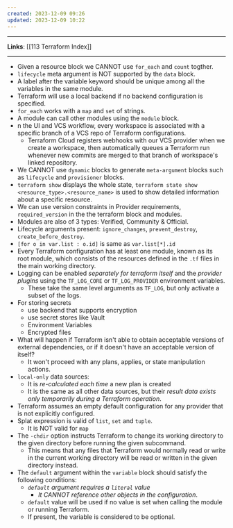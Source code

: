 ```yaml
---
created: 2023-12-09 09:26
updated: 2023-12-09 10:22
---
```

---
**Links**: [[113 Terraform Index]]

---
- Given a resource block we CANNOT use `for_each` and `count` togther.
- `lifecycle` meta argument is NOT supported by the `data` block.
- A label after the variable keyword should be unique among all the variables in the same module.
- Terraform will use a local backend if no backend configuration is specified.
- `for_each` works with a `map` and `set` of strings.
- A module can call other modules using the `module` block.
- n the UI and VCS workflow, every workspace is associated with a specific branch of a VCS repo of Terraform configurations. 
	- Terraform Cloud registers webhooks with our VCS provider when we create a workspace, then automatically queues a Terraform run whenever new commits are merged to that branch of workspace's linked repository.
- We CANNOT use `dynamic` blocks to generate `meta-argument` blocks such as `lifecycle` and `provisioner` blocks.
- `terraform show` displays the whole state, `terraform state show <resource_type>.<resource_name>` is used to show detailed information about a specific resource.
- We can use version constraints in Provider requirements, `required_version` in the the terraform block and modules.
- Modules are also of 3 types: Verified, Community & Official.
- Lifecycle arguments present: `ignore_changes`, `prevent_destroy`, `create_before_destroy`.
- `[for o in var.list : o.id]` is same as `var.list[*].id`
- Every Terraform configuration has at least one module, known as its root module, which consists of the resources defined in the `.tf` files in the main working directory.
- Logging can be enabled *separately for terraform itself* and the *provider plugins* using the `TF_LOG_CORE` or `TF_LOG_PROVIDER` environment variables. 
	- These take the same level arguments as `TF_LOG`, but only activate a subset of the logs.
- For storing secrets 
	- use backend that supports encryption 
	- use secret stores like Vault
	- Environment Variables
	- Encrypted files
- What will happen if Terraform isn't able to obtain acceptable versions of external dependencies, or if it doesn't have an acceptable version of itself?
	- It won't proceed with any plans, applies, or state manipulation actions.
- `local-only` data sources:
	- It is *re-calculated each time* a new plan is created
	- It is the same as all other data sources, but their *result data exists only temporarily during a Terraform operation*.
- Terraform assumes an empty default configuration for any provider that is not explicitly configured.
- Splat expression is valid of `list`, `set` and `tuple`.
	- It is NOT valid for `map`
- The `-chdir` option instructs Terraform to change its working directory to the given directory before running the given subcommand. 
	- This means that any files that Terraform would normally read or write in the current working directory will be read or written in the given directory instead.
- The `default` argument within the `variable` block should satisfy the following conditions:
	- *`default` argument requires a `literal` value*
		- *It CANNOT reference other objects in the configuration*.
	- `default` value will be used if no value is set when calling the module or running Terraform.
	- If present, the variable is considered to be optional.